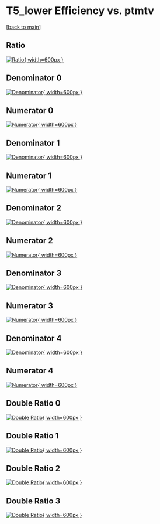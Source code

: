 # T5_lower Efficiency vs. ptmtv

[[back to main](./)]



## Ratio

[![Ratio](../mtv/var/T5_lower_base_11_-1_eff_ptmtv.png){ width=600px }](../mtv/var/T5_lower_base_11_-1_eff_ptmtv.pdf)

## Denominator 0

[![Denominator](../mtv/den/T5_lower_base_11_-1_eff_ptmtv_den0.png){ width=600px }](../mtv/den/T5_lower_base_11_-1_eff_ptmtv_den0.pdf)

## Numerator 0

[![Numerator](../mtv/num/T5_lower_base_11_-1_eff_ptmtv_num0.png){ width=600px }](../mtv/num/T5_lower_base_11_-1_eff_ptmtv_num0.pdf)

## Denominator 1

[![Denominator](../mtv/den/T5_lower_base_11_-1_eff_ptmtv_den1.png){ width=600px }](../mtv/den/T5_lower_base_11_-1_eff_ptmtv_den1.pdf)

## Numerator 1

[![Numerator](../mtv/num/T5_lower_base_11_-1_eff_ptmtv_num1.png){ width=600px }](../mtv/num/T5_lower_base_11_-1_eff_ptmtv_num1.pdf)

## Denominator 2

[![Denominator](../mtv/den/T5_lower_base_11_-1_eff_ptmtv_den2.png){ width=600px }](../mtv/den/T5_lower_base_11_-1_eff_ptmtv_den2.pdf)

## Numerator 2

[![Numerator](../mtv/num/T5_lower_base_11_-1_eff_ptmtv_num2.png){ width=600px }](../mtv/num/T5_lower_base_11_-1_eff_ptmtv_num2.pdf)

## Denominator 3

[![Denominator](../mtv/den/T5_lower_base_11_-1_eff_ptmtv_den3.png){ width=600px }](../mtv/den/T5_lower_base_11_-1_eff_ptmtv_den3.pdf)

## Numerator 3

[![Numerator](../mtv/num/T5_lower_base_11_-1_eff_ptmtv_num3.png){ width=600px }](../mtv/num/T5_lower_base_11_-1_eff_ptmtv_num3.pdf)

## Denominator 4

[![Denominator](../mtv/den/T5_lower_base_11_-1_eff_ptmtv_den4.png){ width=600px }](../mtv/den/T5_lower_base_11_-1_eff_ptmtv_den4.pdf)

## Numerator 4

[![Numerator](../mtv/num/T5_lower_base_11_-1_eff_ptmtv_num4.png){ width=600px }](../mtv/num/T5_lower_base_11_-1_eff_ptmtv_num4.pdf)

## Double Ratio 0

[![Double Ratio](../mtv/ratio/T5_lower_base_11_-1_eff_ptmtv_ratio0.png){ width=600px }](../mtv/ratio/T5_lower_base_11_-1_eff_ptmtv_ratio0.pdf)

## Double Ratio 1

[![Double Ratio](../mtv/ratio/T5_lower_base_11_-1_eff_ptmtv_ratio1.png){ width=600px }](../mtv/ratio/T5_lower_base_11_-1_eff_ptmtv_ratio1.pdf)

## Double Ratio 2

[![Double Ratio](../mtv/ratio/T5_lower_base_11_-1_eff_ptmtv_ratio2.png){ width=600px }](../mtv/ratio/T5_lower_base_11_-1_eff_ptmtv_ratio2.pdf)

## Double Ratio 3

[![Double Ratio](../mtv/ratio/T5_lower_base_11_-1_eff_ptmtv_ratio3.png){ width=600px }](../mtv/ratio/T5_lower_base_11_-1_eff_ptmtv_ratio3.pdf)

